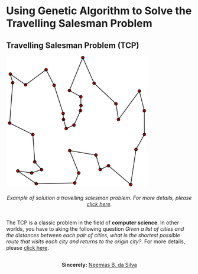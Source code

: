 # Using Genetic Algorithm to Solve the Travelling Salesman Problem

## Travelling Salesman Problem (TCP)

<p aling="center"><img src="images/travelling_salesman_problem.png" width="75%" height="85%"></p> 
<h6 align="center">Example of solution a travelling salesman problem. For more details, please <a href="https://simple.wikipedia.org/wiki/Travelling_salesman_problem">click here</a>.</h6>

The TCP is a classic problem in the field of **computer science**. In other worlds, you have to aking the following question _Given a list of cities and the distances between each pair of cities, what is the shortest possible route that visits each city and returns to the origin city?_. For more details, please <a href="https://simple.wikipedia.org/wiki/Travelling_salesman_problem">click here</a>.

##

<p align="center"><b>Sincerely:</b> <a href="https://github.com/neemiasbsilva">Neemias B. da Silva</a></p>
